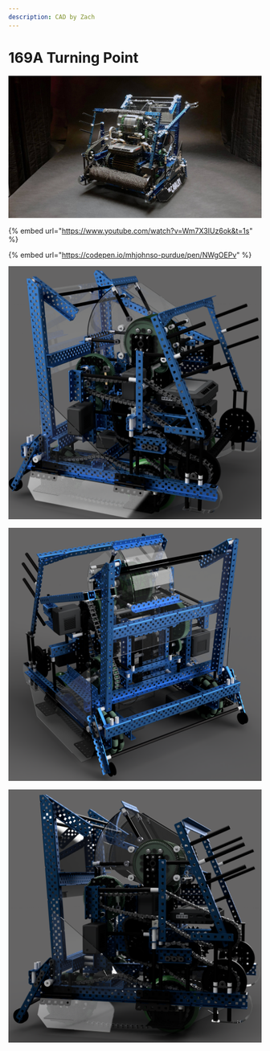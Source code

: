 ```yaml
---
description: CAD by Zach
---
```


# 169A Turning Point

![](../../.gitbook/assets/43aed34f7a7879a4b1aeac860903a015f15d75ff.jpeg)

{% embed url="https://www.youtube.com/watch?v=Wm7X3IUz6ok&t=1s" %}

{% embed url="https://codepen.io/mhjohnso-purdue/pen/NWgOEPv" %}



![CAD by Zach(929u), Renders by Zach(929u)](<../../.gitbook/assets/169A render 1.PNG>)

![CAD by Zach(929u), Renders by Zach(929u)](<../../.gitbook/assets/169A render 2.png>)

![CAD by Zach(929u), Renders by Zach(929u)](<../../.gitbook/assets/169A render 7 (Fixed fuzziness).PNG>)

